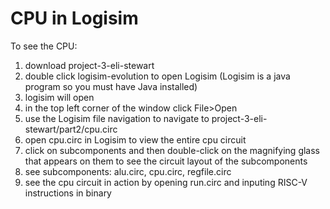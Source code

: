 # CPU in Logisim

To see the CPU:
1) download project-3-eli-stewart
2) double click logisim-evolution to open Logisim (Logisim is a java program so you must have Java installed)
3) logisim will open
4) in the top left corner of the window click File>Open
5) use the Logisim file navigation to navigate to project-3-eli-stewart/part2/cpu.circ
6) open cpu.circ in Logisim to view the entire cpu circuit
7) click on subcomponents and then double-click on the magnifying glass that appears on them to see the circuit layout of the subcomponents
8) see subcomponents: alu.circ, cpu.circ, regfile.circ
9) see the cpu circuit in action by opening run.circ and inputing RISC-V instructions in binary
